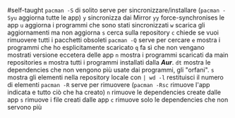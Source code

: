 #self-taught 
`pacman -S` di solito serve per sincronizzare/installare (`pacman -Syu` aggiorna tutte le app)
	`y` sincronizza dai Mirror
	`yy` force-synchronises le app
	`u` aggiorna i programmi che sono stati sincronizzati
	`w` scarica gli aggiornamenti ma non aggiorna
	`s` cerca sulla repository
	`c` chiede se vuoi rimuovere tutti i pacchetti obsoleti
`pacman -Q` serve per cercare
	`e` mostra i programmi che ho esplicitamente scaricato
	`q` fa sì che non vengano mostrati versione eccetera delle app
	`n` mostra i programmi scaricati da main repositories
	`m` mostra tutti i programmi installati dalla ___Aur___.
	`dt` mostra le dependencies che non vengono più usate dai programmi, gli "orfani".
	`s` mostra gli elementi nella repository locale
	con `| wd -l` restituisci il numero di elementi
`pacman -R` serve per rimuovere (`pacman -Rsc` rimuove l'app indicata e tutto ciò che ha creato)
	`n` rimuove le dependencies create dalle app
	`s` rimuove i file creati dalle app
	`c` rimuove solo le dependencies che non servono più